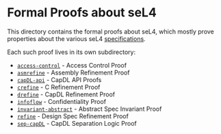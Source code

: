 Formal Proofs about seL4
========================

This directory contains the formal proofs about seL4, which mostly prove
properties about the various seL4 [specifications](../spec/).

Each such proof lives in its own subdirectory:

  * [`access-control`](access-control/) - Access Control Proof
  * [`asmrefine`](asmrefine/) - Assembly Refinement Proof
  * [`capDL-api`](capDL-api/) - CapDL API Proofs
  * [`crefine`](crefine/) - C Refinement Proof
  * [`drefine`](drefine/) - CapDL Refinement Proof
  * [`infoflow`](infoflow/) - Confidentiality Proof
  * [`invariant-abstract`](invariant-abstract/) - Abstract Spec Invariant Proof
  * [`refine`](refine/) - Design Spec Refinement Proof
  * [`sep-capDL`](sep-capDL/) - CapDL Separation Logic Proof

